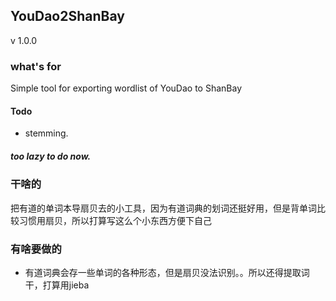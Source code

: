 ## YouDao2ShanBay
v 1.0.0

### what's for
Simple tool for exporting wordlist of YouDao to ShanBay

#### Todo
* stemming.

##### too lazy to do now.

### 干啥的
把有道的单词本导扇贝去的小工具，因为有道词典的划词还挺好用，但是背单词比较习惯用扇贝，所以打算写这么个小东西方便下自己

### 有啥要做的
* 有道词典会存一些单词的各种形态，但是扇贝没法识别。。所以还得提取词干，打算用jieba